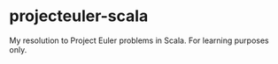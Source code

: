 projecteuler-scala
==================

My resolution to Project Euler problems in Scala. For learning purposes only.